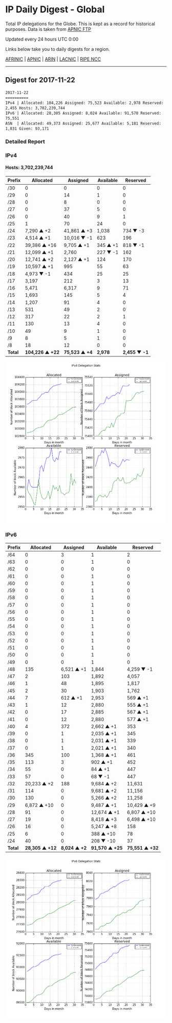 # IP Daily Digest - Global

Total IP delegations for the Globe. This is kept as a record for historical purposes. Data is taken from [APNIC FTP](https://ftp.apnic.net/)

Updated every 24 hours UTC 0:00

Links below take you to daily digests for a region.

[AFRINIC](./archives/AFRINIC/) | [APNIC](./archives/APNIC/) | [ARIN](./archives/ARIN/) | [LACNIC](./archives/LACNIC/) | [RIPE NCC](./archives/RIPE_NCC/)

---

## Digest for 2017-11-22
```
2017-11-22
==========
IPv4 | Allocated: 104,226 Assigned: 75,523 Available: 2,978 Reserved: 2,455 Hosts: 3,702,239,744
IPv6 | Allocated: 28,305 Assigned: 8,024 Available: 91,570 Reserved: 75,551
ASN  | Allocated: 49,373 Assigned: 25,677 Available: 5,181 Reserved: 1,831 Given: 93,171
```

### Detailed Report

### IPv4

#### Hosts: **3,702,239,744**

| Prefix | Allocated | Assigned | Available | Reserved |
| ----- | ----- | ----- | ----- | ----- |
| /30 | 0 | 0 | 0 | 0 |
| /29 | 0 | 14 | 1 | 0 |
| /28 | 0 | 8 | 0 | 0 |
| /27 | 0 | 37 | 5 | 0 |
| /26 | 0 | 40 | 9 | 1 |
| /25 | 1 | 70 | 24 | 0 |
| /24 | 7,290 ▲ +2 | 41,861 ▲ +3 | 1,038 | 734 ▼ -3 |
| /23 | 4,514 ▲ +1 | 10,016 ▼ -1 | 623 | 196 |
| /22 | 39,386 ▲ +16 | 9,705 ▲ +1 | 345 ▲ +1 | 818 ▼ -1 |
| /21 | 12,099 ▲ +1 | 2,760 | 227 ▼ -1 | 162 |
| /20 | 12,741 ▲ +2 | 2,127 ▲ +1 | 124 | 170 |
| /19 | 10,597 ▲ +1 | 995 | 55 | 63 |
| /18 | 4,973 ▼ -1 | 434 | 25 | 25 |
| /17 | 3,197 | 212 | 3 | 13 |
| /16 | 5,471 | 6,317 | 9 | 71 |
| /15 | 1,693 | 145 | 5 | 4 |
| /14 | 1,207 | 91 | 4 | 0 |
| /13 | 531 | 49 | 2 | 0 |
| /12 | 317 | 22 | 2 | 1 |
| /11 | 130 | 13 | 4 | 0 |
| /10 | 49 | 9 | 1 | 0 |
| /9 | 8 | 5 | 1 | 0 |
| /8 | 18 | 12 | 0 | 0 |
| **Total** | **104,226 ▲ +22** | **75,523 ▲ +4** | **2,978** | **2,455 ▼ -1** |

![ipv4-stats](ipv4-figure.png)

### IPv6

| Prefix | Allocated | Assigned | Available | Reserved |
| ----- | ----- | ----- | ----- | ----- |
| /64 | 0 | 3 | 1 | 2 |
| /63 | 0 | 0 | 1 | 0 |
| /62 | 0 | 0 | 0 | 0 |
| /61 | 0 | 0 | 1 | 0 |
| /60 | 0 | 0 | 1 | 0 |
| /59 | 0 | 0 | 1 | 0 |
| /58 | 0 | 0 | 1 | 0 |
| /57 | 0 | 0 | 1 | 0 |
| /56 | 0 | 0 | 1 | 0 |
| /55 | 0 | 0 | 1 | 0 |
| /54 | 0 | 0 | 1 | 0 |
| /53 | 0 | 0 | 1 | 0 |
| /52 | 0 | 0 | 1 | 0 |
| /51 | 0 | 0 | 1 | 0 |
| /50 | 0 | 0 | 1 | 0 |
| /49 | 0 | 0 | 1 | 0 |
| /48 | 135 | 6,521 ▲ +1 | 1,844 | 4,259 ▼ -1 |
| /47 | 2 | 103 | 1,892 | 4,057 |
| /46 | 1 | 48 | 1,895 | 1,817 |
| /45 | 2 | 30 | 1,903 | 1,762 |
| /44 | 7 | 612 ▲ +1 | 2,953 | 569 ▲ +1 |
| /43 | 1 | 12 | 2,880 | 555 ▲ +1 |
| /42 | 0 | 17 | 2,885 | 567 ▲ +1 |
| /41 | 0 | 12 | 2,880 | 577 ▲ +1 |
| /40 | 4 | 372 | 2,662 ▲ +1 | 353 |
| /39 | 0 | 1 | 2,035 ▲ +1 | 345 |
| /38 | 0 | 1 | 2,031 ▲ +1 | 339 |
| /37 | 0 | 1 | 2,021 ▲ +1 | 340 |
| /36 | 345 | 100 | 1,368 ▲ +1 | 461 |
| /35 | 113 | 3 | 902 ▲ +1 | 452 |
| /34 | 55 | 0 | 84 ▲ +1 | 447 |
| /33 | 57 | 0 | 68 ▼ -1 | 447 |
| /32 | 20,233 ▲ +2 | 188 | 9,684 ▲ +2 | 11,631 |
| /31 | 114 | 0 | 9,681 ▲ +2 | 11,156 |
| /30 | 130 | 0 | 5,266 ▲ +2 | 11,258 |
| /29 | 6,872 ▲ +10 | 0 | 9,487 ▲ +1 | 10,429 ▲ +9 |
| /28 | 91 | 0 | 12,674 ▲ +1 | 6,807 ▲ +10 |
| /27 | 19 | 0 | 8,418 ▲ +3 | 6,498 ▲ +10 |
| /26 | 16 | 0 | 5,247 ▲ +8 | 158 |
| /25 | 6 | 0 | 388 ▲ +10 | 78 |
| /24 | 40 | 0 | 208 ▼ -10 | 37 |
| **Total** | **28,305 ▲ +12** | **8,024 ▲ +2** | **91,570 ▲ +25** | **75,551 ▲ +32** |

![ipv6-stats](ipv6-figure.png)